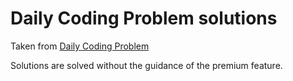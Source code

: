 # Daily Coding Problem solutions

Taken from [Daily Coding Problem](https://www.dailycodingproblem.com/)

Solutions are solved without the guidance of the premium feature.
